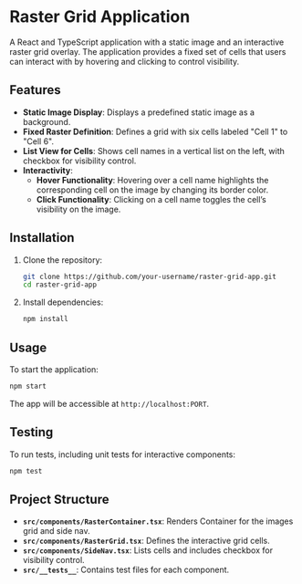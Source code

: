 
# Raster Grid Application

A React and TypeScript application with a static image and an interactive raster grid overlay. The application provides a fixed set of cells that users can interact with by hovering and clicking to control visibility.

## Features

- **Static Image Display**: Displays a predefined static image as a background.
- **Fixed Raster Definition**: Defines a grid with six cells labeled "Cell 1" to "Cell 6".
- **List View for Cells**: Shows cell names in a vertical list on the left, with checkbox for visibility control.
- **Interactivity**:
  - **Hover Functionality**: Hovering over a cell name highlights the corresponding cell on the image by changing its border color.
  - **Click Functionality**: Clicking on a cell name toggles the cell’s visibility on the image.


## Installation

1. Clone the repository:

   ```bash
   git clone https://github.com/your-username/raster-grid-app.git
   cd raster-grid-app
   ```

2. Install dependencies:

   ```bash
   npm install
   ```

## Usage

To start the application:

```bash
npm start
```

The app will be accessible at `http://localhost:PORT`.

## Testing

To run tests, including unit tests for interactive components:

```bash
npm test
```

## Project Structure

- **`src/components/RasterContainer.tsx`**: Renders Container for the images grid and side nav.
- **`src/components/RasterGrid.tsx`**: Defines the interactive grid cells.
- **`src/components/SideNav.tsx`**: Lists cells and includes checkbox for visibility control.
- **`src/__tests__`**: Contains test files for each component.

